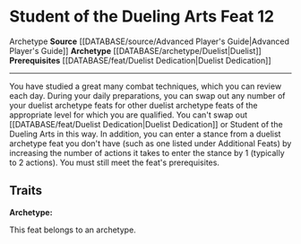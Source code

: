 ﻿---
feat: Student of the Dueling Arts
id: '1959'
level: '12'
name: Student of the Dueling Arts
prerequisite: '[[DATABASE/feat/Duelist Dedication|Duelist Dedication]]'
rarity: Common
source: '[[DATABASE/source/Advanced Player''s Guide|Advanced Player''s Guide]]'
trait:
- '[[DATABASE/trait/Archetype|Archetype]]'
type: Feat

---
# Student of the Dueling Arts <span class="item-type">Feat 12</span>

<span class="item-trait">Archetype</span>
**Source** [[DATABASE/source/Advanced Player's Guide|Advanced Player's Guide]] 
**Archetype** [[DATABASE/archetype/Duelist|Duelist]]
**Prerequisites** [[DATABASE/feat/Duelist Dedication|Duelist Dedication]]

---
You have studied a great many combat techniques, which you can review each day. During your daily preparations, you can swap out any number of your duelist archetype feats for other duelist archetype feats of the appropriate level for which you are qualified. You can't swap out [[DATABASE/feat/Duelist Dedication|Duelist Dedication]] or Student of the Dueling Arts in this way.
 In addition, you can enter a stance from a duelist archetype feat you don't have (such as one listed under Additional Feats) by increasing the number of actions it takes to enter the stance by 1 (typically to 2 actions). You must still meet the feat's prerequisites.

## Traits

**Archetype:**

This feat belongs to an archetype.